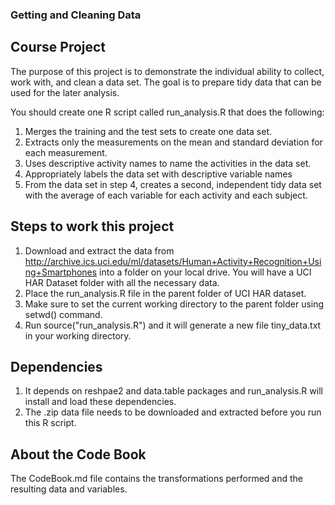 ### Getting and Cleaning Data

##  Course Project
The purpose of this project is to demonstrate the individual ability to collect, work with, and clean a data set. The goal is to prepare tidy data that can be used for the later analysis.

You should create one R script called run_analysis.R that does the following:

1. Merges the training and the test sets to create one data set.
2. Extracts only the measurements on the mean and standard deviation for each measurement.
3. Uses descriptive activity names to name the activities in the data set.
4. Appropriately labels the data set with descriptive variable names
5. From the data set in step 4, creates a second, independent tidy data set with the average of each variable for each activity and each subject.

##  Steps to work this project

1. Download and extract the data from http://archive.ics.uci.edu/ml/datasets/Human+Activity+Recognition+Using+Smartphones into a folder on your local drive.
   You will have a UCI HAR Dataset folder with all the necessary data. 
2. Place the run_analysis.R file in the parent folder of UCI HAR dataset.
3. Make sure to set the current working directory to the parent folder using setwd() command.
4. Run source("run_analysis.R") and it will generate a new file tiny_data.txt in your working directory.

##  Dependencies
1. It depends on reshpae2 and data.table packages and run_analysis.R will install and load these dependencies.
2. The .zip data file needs to be downloaded and extracted before you run this R script.

##  About the Code Book
The CodeBook.md file contains the transformations performed and the resulting data and variables.



